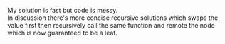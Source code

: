 My solution is fast but code is messy.\
In discussion there's more concise recursive solutions which swaps the value first then recursively call the same function and remote the node which is now guaranteed to be a leaf.
